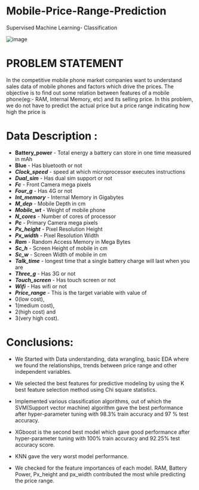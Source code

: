 # Mobile-Price-Range-Prediction
Supervised Machine Learning- Classification



![image](https://user-images.githubusercontent.com/112196036/210432668-f43fc31f-34d9-4da2-98b4-e7bd3385e742.png)



# PROBLEM STATEMENT
In the competitive mobile phone market companies want to understand sales data of mobile phones and factors which drive the prices. The objective is to find out some relation between features of a mobile phone(eg:- RAM, Internal Memory, etc) and its selling price. In this problem, we do not have to predict the actual price but a price range indicating how high the price is



# Data Description :
* **Battery_power** - Total energy a battery can store in one time measured in mAh
* **Blue** - Has bluetooth or not
* ***Clock_speed*** - speed at which microprocessor executes instructions
* ***Dual_sim*** - Has dual sim support or not
* ***Fc*** - Front Camera mega pixels
* ***Four_g*** - Has 4G or not
* ***Int_memory*** - Internal Memory in Gigabytes
* ***M_dep*** - Mobile Depth in cm
* ***Mobile_wt*** - Weight of mobile phone
* ***N_cores*** - Number of cores of processor
* ***Pc*** - Primary Camera mega pixels
* ***Px_height*** - Pixel Resolution Height
* ***Px_width*** - Pixel Resolution Width
* ***Ram*** - Random Access Memory in Mega Bytes
* ***Sc_h*** - Screen Height of mobile in cm
* ***Sc_w*** - Screen Width of mobile in cm
* ***Talk_time*** - longest time that a single battery charge will last when you are
* ***Three_g*** - Has 3G or not
* ***Touch_screen*** - Has touch screen or not
* ***Wifi*** - Has wifi or not
* ***Price_range*** - This is the target variable with value of 
* 0(low cost), 
* 1(medium cost),
* 2(high cost) and
* 3(very high cost).



# Conclusions:

* We Started with Data understanding, data wrangling, basic EDA where we found the relationships, trends between price range and other independent variables.

* We selected the best features for predictive modeling by using the K best feature selection method using Chi square statistics.

* Implemented various classification algorithms, out of which the SVM(Support vector machine) algorithm gave the best performance after hyper-parameter tuning with 98.3% train accuracy and 97 % test accuracy.

* XGboost is the second best model which gave good performance after hyper-parameter tuning with 100% train accuracy and 92.25% test accuracy score.

* KNN gave the very worst model performance.

* We checked for the feature importances of each model. RAM, Battery Power, Px_height and px_width contributed the most while predicting the price range.
